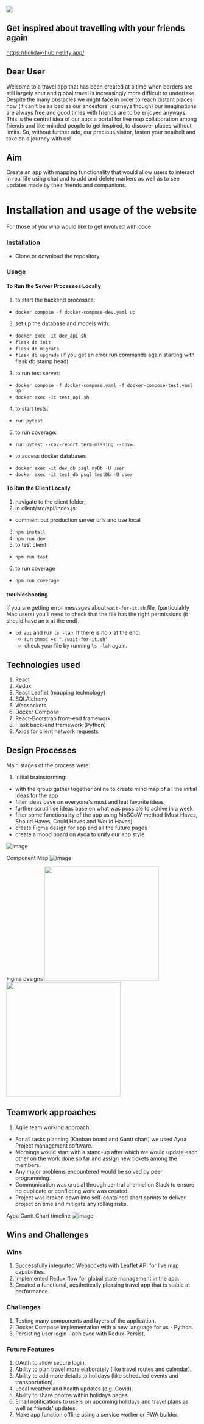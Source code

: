 <img src="https://i.imgur.com/KvFHW2R.png">

## Get inspired about travelling with your friends again
https://holiday-hub.netlify.app/

## Dear User

Welcome to a travel app that has been created at a time when borders are still largely shut and global travel is increasingly more difficult to undertake. Despite the many obstacles we might face in order to reach distant places now (it can't be as bad as our ancestors' journeys though) our imaginations are always free and good times with friends are to be enjoyed anyways. This is the central idea of our app: a portal for live map collaboration among friends and like-minded people to get inspired, to discover places without limits. So, without further ado, our precious visitor, fasten your seatbelt and take on a journey with us! 

## Aim
Create an app with mapping functionality that would allow users to interact in real life using chat and to add and delete markers as well as to see updates made by their friends and companions.

# Installation and usage of the website

For those of you who would like to get involved with code
### Installation

- Clone or download the repository

### Usage

#### To Run the Server Processes Locally
1) to start the backend processes:
- `docker compose -f docker-compose-dev.yaml up`
3) set up the database and models with: 
- `docker exec -it dev_api sh`
- `flask db init`
- `flask db migrate`
- `flask db upgrade`
(if you get an error run commands again starting with flask db stamp head)
3) to run test server:
- `docker compose -f docker-compose.yaml -f docker-compose-test.yaml up`
-  `docker exec -it test_api sh`
4) to start tests:
- `run pytest`
5) to run coverage:
- `run pytest --cov-report term-missing --cov=.`

* to access docker databases
- `docker exec -it dev_db psql myDb -U user`
- `docker exec -it test_db psql testDb -U user`

#### To Run the Client Locally
1) navigate to the client folder;
2) in client/src/api/index.js:
- comment out production server urls and use local
3) `npm install`
4) `npm run dev`
5) to test client:
- `npm run test`
6) to run coverage
- `npm run coverage`

#### troubleshooting
If you are getting error messages about `wait-for-it.sh` file, (particulalrly Mac users) you'll need to check that the file has the right permissions (it should have an x at the end).
- `cd api` and run `ls -lah`. If there is no x at the end:
	- run `chmod +x "./wait-for-it.sh"` 
	- check your file by running `ls -lah` again.

## Technologies used

1. React
2. Redux
3. React Leaflet (mapping technology)
4. SQLAlchemy
5. Websockets
6. Docker Compose
7. React-Bootstrap front-end framework
8. Flask back-end framework (Python)
9. Axios for client network requests

## Design Processes

Main stages of the process were:
1. Initial brainstorming:
- with the group gather together online to create mind map of all the initial ideas for the app
- filter ideas base on everyone's most and leat favorite ideas
- further scrutinise ideas base on what was possible to achive in a week
- filter some functionality of the app using MoSCoW method (Must Haves, Should Haves, Could Haves and Would Haves)
- create Figma design for app and all the future pages
- create a mood board on Ayoa to unify our app style

![image](https://i.imgur.com/73p629F.png)

Component Map
![image](https://i.imgur.com/Sesr4eO.png)

Figma designs
<img src="https://i.imgur.com/UozIQoG.png" width="300"> <img src="https://i.imgur.com/Yee45mc.png" width="300"> 

## Teamwork approaches
1. Agile team working approach:
- For all tasks planning (Kanban board and Gantt chart) we used Ayoa Project management software.
- Mornings would start with a stand-up after which we would update each other on the work done so far and assign new tickets among the members. 
- Any major problems encountered would be solved by peer programming.
- Communication was crucial through central channel on Slack to ensure no duplicate or conflicting work was created. 
- Project was broken down into self-contained short sprints to deliver project on time and mitigate any rolling risks.

Ayoa Gantt Chart timeline 
![image](https://i.imgur.com/89dqpI6.png)

## Wins and Challenges

### Wins
1. Successfully integrated Websockets with Leaflet API for live map capabilities.
2. Implemented Redux flow for global state management in the app.
3. Created a functional, aesthetically pleasing travel app that is stable at performance.

### Challenges
1. Testing many components and layers of the application.
2. Docker Compose implementation with a new language for us - Python.
3. Persisting user login - achieved with Redux-Persist.

### Future Features
1. OAuth to allow secure login.
2. Ability to plan travel more elaborately (like travel routes and calendar).
3. Ability to add more details to holidays (like scheduled events and transportation).
4. Local weather and health updates (e.g. Covid).
5. Ability to share photos within holidays pages.
6. Email notifications to users on upcoming holidays and travel plans as well as friends' updates.
7. Make app function offline using a service worker or PWA builder. 
